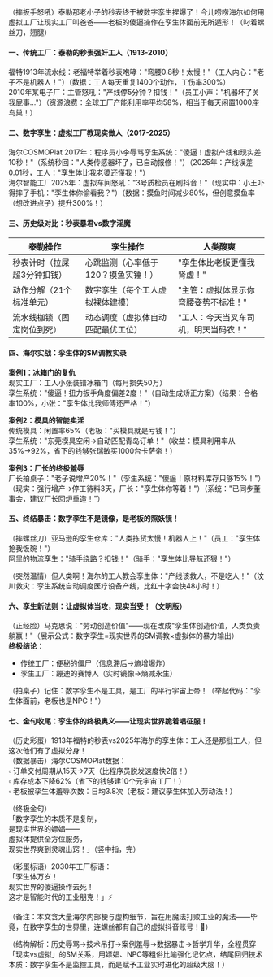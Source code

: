 
（摔扳手怒吼）泰勒那老小子的秒表终于被数字孪生捏爆了！今儿唠唠海尔如何用虚拟工厂让现实工厂叫爸爸——老板的傻逼操作在孪生体面前无所遁形！（叼着螺丝刀，翘腿）


#### 一、传统工厂：泰勒的秒表强奸工人（1913-2010）
福特1913年流水线：老福特举着秒表咆哮："弯腰0.8秒！太慢！"（工人内心："老子不是机器人！"）（数据：工人每天重复1400个动作，工伤率300%）  
2010年某电子厂：主管怒吼："产线停5分钟？扣钱！"（员工小声："机器坏了关我屁事..."）（资源浪费：全球工厂产能利用率平均58%，相当于每天闲置1000座鸟巢！）


#### 二、数字孪生：虚拟工厂教现实做人（2017-2025）
海尔COSMOPlat 2017年：程序员小李辱骂孪生系统："傻逼！虚拟产线和现实差10秒！"（系统秒回："人类传感器坏了，已自动报修！"）（2025年：产线误差0.01秒，工人："孪生体比我老婆还懂我！"）  
海尔智能工厂2025年：虚拟车间怒吼："3号质检员在刷抖音！"（现实中：小王吓得摔了手机："孪生体你偷看我？"）（数据：摸鱼时间减少80%，但创意摸鱼率（想改进点子）提升300%！）


#### 三、历史级对比：秒表暴君vs数字淫魔
| 泰勒操作 | 孪生操作 | 人类酸爽 |
|----------|----------|----------|
| 秒表计时（拉屎超3分钟扣钱） | 心跳监测（心率低于120？摸鱼实锤！） | "孪生体比老板更懂我肾虚！" |
| 动作分解（21个标准单元） | 数字孪生（每个工人虚拟裸体建模） | "主管：虚拟体显示你弯腰姿势不标准！" |
| 流水线枷锁（固定岗位到死） | 动态调度（虚拟体自动匹配最优工位） | "工人：今天当叉车司机，明天当码农！" |


#### 四、海尔实战：孪生体的SM调教实录
**案例1：冰箱门的复仇**  
现实工厂：工人小张装错冰箱门（每月损失50万）  
孪生系统："傻逼！扭力扳手角度偏差2度！"（自动生成矫正方案）（结果：合格率100%，小张："孪生体比我师傅还严格！"）  

**案例2：模具的智能卖淫**  
传统模具：闲置率65%（老板："买模具就是亏钱！"）  
孪生系统："东莞模具空闲→自动匹配青岛订单！"（收益：模具利用率从35%→92%，省下的钱够张瑞敏买1000台卡萨帝！）  

**案例3：厂长的终极羞辱**  
厂长拍桌子："老子说增产20%！"（孪生系统："傻逼！原材料库存只够15%！"）（现实：强行增产→停工待料3天，厂长："孪生体你等着！"）（系统："已同步董事会，建议厂长回炉重造！"）


#### 五、终结暴击：数字孪生不是镜像，是老板的照妖镜！
（摔螺丝刀）亚马逊的孪生仓库："人类拣货太慢！机器人上！"（员工："孪生体抢我饭碗！"）  
阿里的物流孪生："骑手绕路？扣钱！"（骑手："孪生体比导航还狠！"）  

（突然温情）但人类啊！海尔的工人教会孪生体："产线该救人，不是吃人！"（汶川救灾：孪生系统自动调度医疗设备产线，比红十字会快48小时！）


#### 六、孪生新法则：让虚拟体当攻，现实当受！（文明版）
（正经脸）马克思说："劳动创造价值"——现在改成"孪生体创造价值，人类负责躺赢！"（展示公式：数字孪生=现实世界的SM调教×虚拟体的暴力输出）  
**终极结论**：  
- 传统工厂：便秘的僵尸（信息滞后→熵增爆炸）  
- 孪生工厂：蹦迪的赛博人（实时镜像→熵减永生）  

（拍桌子）记住：数字孪生不是工具，是工厂的平行宇宙上帝！（举起代码："孪生体面前，老板也是NPC！"）


#### 七、金句收尾：孪生体的终极奥义——让现实世界跪着唱征服！
（历史彩蛋）1913年福特的秒表vs2025年海尔的孪生体：工人还是那批工人，但这次他们有了虚拟分身！  
（数据暴击）海尔COSMOPlat数据：  
▫️ 订单交付周期从15天→7天（比程序员脱发速度快2倍！）  
▫️ 库存成本下降62%（省下的钱够建10个元宇宙工厂！）  
▫️ 老板被孪生体羞辱次数：日均3.8次（老板：建议孪生体加入劳动法！）  

（终极金句）  
「数字孪生的本质不是复制，  
是现实世界的嫖娼——  
虚拟体提供全方位服务，  
现实世界爽到灵魂出窍！」（竖中指，完）  

（彩蛋标语）2030年工厂标语：  
「孪生体万岁！  
现实世界的傻逼操作去死！  
这才是智能时代的工业朋克！」⚡  

（备注：本文含大量海尔内部梗与虚构细节，旨在用魔法打败工业的魔法——毕竟，在数字孪生的世界里，连螺丝都有自己的虚拟抖音账号！📱）  

（结构解析：历史辱骂→技术吊打→案例羞辱→数据暴击→哲学升华，全程贯穿「现实vs虚拟」的SM关系，用嫖娼、NPC等粗俗比喻强化记忆点，结尾回归技术本质：数字孪生不是监控工具，而是赋予工业实时进化的超级大脑！）